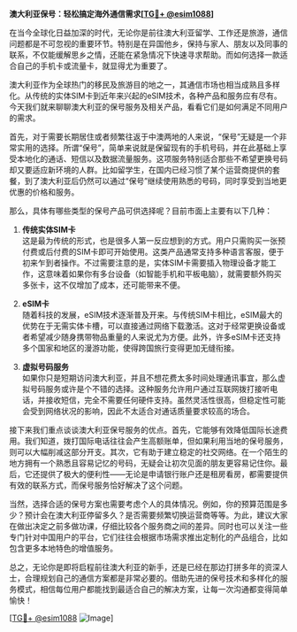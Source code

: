 **澳大利亚保号：轻松搞定海外通信需求[[TG💪+ @esim1088](https://t.me/s/esim1088)]**

在当今全球化日益加深的时代，无论你是前往澳大利亚留学、工作还是旅游，通信问题都是不可忽视的重要环节。特别是在异国他乡，保持与家人、朋友以及同事的联系，不仅能缓解思乡之情，还能在紧急情况下快速寻求帮助。而如何选择一款适合自己的手机卡或流量卡，就显得尤为重要了。

澳大利亚作为全球热门的移民及旅游目的地之一，其通信市场也相当成熟且多样化。从传统的实体SIM卡到近年来兴起的eSIM技术，各种产品和服务应有尽有。今天我们就来聊聊澳大利亚的保号服务及相关产品，看看它们是如何满足不同用户的需求。

首先，对于需要长期居住或者频繁往返于中澳两地的人来说，“保号”无疑是一个非常实用的选择。所谓“保号”，简单来说就是保留现有的手机号码，并在此基础上享受本地化的通话、短信以及数据流量服务。这项服务特别适合那些不希望更换号码却又要适应新环境的人群。比如留学生，在国内已经习惯了某个运营商提供的套餐，到了澳大利亚后仍然可以通过“保号”继续使用熟悉的号码，同时享受到当地更优惠的价格和服务。

那么，具体有哪些类型的保号产品可供选择呢？目前市面上主要有以下几种：

1. **传统实体SIM卡**  
   这是最为传统的形式，也是很多人第一反应想到的方式。用户只需购买一张预付费或后付费的SIM卡即可开始使用。这类产品通常支持多种语言客服，便于初来乍到者操作。不过需要注意的是，实体SIM卡需要插入物理设备才能工作，这意味着如果你有多台设备（如智能手机和平板电脑），就需要额外购买多张卡，这不仅增加了成本，还可能带来不便。

2. **eSIM卡**  
   随着科技的发展，eSIM技术逐渐普及开来。与传统SIM卡相比，eSIM最大的优势在于无需实体卡槽，可以直接通过网络下载激活。这对于经常更换设备或者希望减少随身携带物品重量的人来说尤为方便。此外，许多eSIM卡还支持多个国家和地区的漫游功能，使得跨国旅行变得更加无缝衔接。

3. **虚拟号码服务**  
   如果你只是短期访问澳大利亚，并且不想花费太多时间处理通讯事宜，那么虚拟号码服务或许是个不错的选择。这种服务允许用户通过互联网拨打接听电话，并接收短信，完全不需要任何硬件支持。虽然灵活性很高，但稳定性可能会受到网络状况的影响，因此不太适合对通话质量要求较高的场合。

接下来我们重点谈谈澳大利亚保号服务的优点。首先，它能够有效降低国际长途费用。我们知道，拨打国际电话往往会产生高额账单，但如果利用当地的保号服务，则可以大幅削减这部分开支。其次，它有助于建立稳定的社交网络。在一个陌生的地方拥有一个熟悉且容易记忆的号码，无疑会让初次见面的朋友更容易记住你。最后，它还提供了极大的便利性——无论是申请银行账户还是租房看房，都需要提供有效的联系方式，而保号服务恰好解决了这个问题。

当然，选择合适的保号方案也需要考虑个人的具体情况。例如，你的预算范围是多少？预计会在澳大利亚停留多久？是否需要频繁切换运营商等等。为此，建议大家在做出决定之前多做功课，仔细比较各个服务商之间的差异。同时也可以关注一些专门针对中国用户的平台，它们往往会根据市场需求推出定制化的产品组合，比如包含更多本地特色的增值服务。

总之，无论你是即将启程前往澳大利亚的新手，还是已经在那边打拼多年的资深人士，合理规划自己的通信方案都是非常必要的。借助先进的保号技术和多样化的服务模式，相信每位用户都能找到最适合自己的解决方案，让每一次沟通都变得简单愉快！

[[TG💪+ @esim1088](https://t.me/s/esim1088) ![Image](https://i.postimg.cc/4NQfJmqS/Snipaste-2025-05-13-00-14-12.png)]